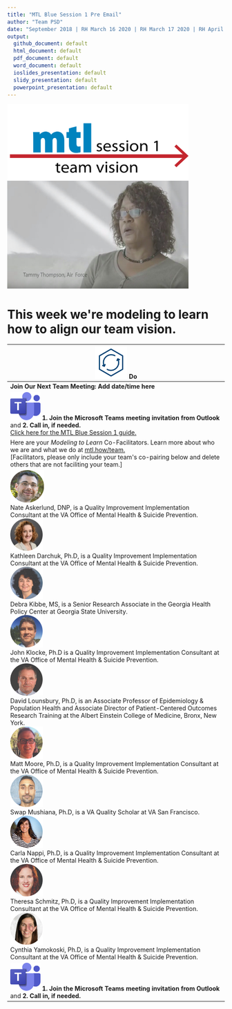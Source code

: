 ```yaml
---
title: "MTL Blue Session 1 Pre Email"
author: "Team PSD"
date: "September 2018 | RH March 16 2020 | RH March 17 2020 | RH April 6 2020"
output: 
  github_document: default
  html_document: default
  pdf_document: default
  word_document: default
  ioslides_presentation: default
  slidy_presentation: default
  powerpoint_presentation: default
---
```


<!-- MTL Logo, HTML img tag -->
[<img src = "https://github.com/lzim/teampsd/raw/master/resources/title_slides/mtl_s01_teamvision_title.png"
     height = "175" width = "420">](https://github.com/lzim/mtl/blob/master/blue/session01/s01_learner/mtl_session01_see.md) 
[<img src="https://github.com/lzim/teampsd/blob/master/resources/vapor_team_youtube/thompson_vapor.jpg?raw=true" height="250" width="420">](https://mtl.how/vapor_wk01)    

# This week we're modeling to learn how to align our team vision.
<!-- Do/Done Tables -->
[<img src = "https://raw.githubusercontent.com/lzim/teampsd/master/resources/icons/do.png" height = "75" width = "75">](https://github.com/lzim/mtl/blob/master/blue/session01/s01_learner/mtl_session01_see.md) **Do** |
| --- |
|**Join Our Next Team Meeting: Add date/time here**|
|[<img src = "https://github.com/lzim/teampsd/blob/master/resources/logos/ms_teams_logo.png?raw=true" height = "65" width = "70">](#DontLink) **1. Join the Microsoft Teams meeting invitation from Outlook** and **2. Call in, if needed.** <br> [Click here for the MTL Blue Session 1 guide.](https://github.com/lzim/mtl/blob/master/blue/session01/s01_learner/mtl_session01_see.md)  |
Here are your _Modeling to Learn_ Co-Facilitators. Learn more about who we are and what we do at [mtl.how/team.](https://mtl.how/team) <br> [Facilitators, please only include your team's co-pairing below and delete others that are not faciliting your team.] | <br> [<img src="https://github.com/lzim/teampsd/blob/master/resources/small_circle_headshots/aaen_headshot_circle.jpg?raw=true" height= "75" width="75">](https://mtl.how/team) <br> Tanya Aaen, Ph.D, is a Quality Improvement Implementation Consultant at the VA Office of Mental Health & Suicide Prevention. <br> 
[<img src="https://github.com/lzim/teampsd/raw/master/resources/small_circle_headshots/askerlund_headshot_circle.jpg?raw=true" height="75" width="78">](https://mtl.how/team) <br> Nate Askerlund, DNP, is a Quality Improvement Implementation Consultant at the VA Office of Mental Health & Suicide Prevention. <br> [<img src="https://github.com/lzim/teampsd/blob/master/resources/small_circle_headshots/darchuk_headshot_circle.jpg?raw=true" height= "75" width="75">](https://mtl.how/team) <br> Kathleen Darchuk, Ph.D, is a Quality Improvement Implementation Consultant at the VA Office of Mental Health & Suicide Prevention. <br> [<img src="https://github.com/lzim/teampsd/blob/master/resources/small_circle_headshots/kibbe_headshot_circle.jpg?raw=true" height= "75" width="75">](https://mtl.how/team) <br> Debra Kibbe, MS, is a Senior Research Associate in the Georgia Health Policy Center at Georgia State University. <br> [<img src="https://github.com/lzim/teampsd/blob/master/resources/small_circle_headshots/klocek_headshot_circle.jpg?raw=true" height= "75" width="75">](https://mtl.how/team) <br> John Klocke, Ph.D is a Quality Improvement Implementation Consultant at the VA Office of Mental Health & Suicide Prevention. <br> [<img src="https://github.com/lzim/teampsd/blob/master/resources/small_circle_headshots/lounsbury_headshot_circle.jpg?raw=true" height= "75" width="75">](https://mtl.how/team) <br> David Lounsbury, Ph.D, is an Associate Professor of Epidemiology & Population Health and Associate Director of Patient-Centered Outcomes Research Training at the Albert Einstein College of Medicine, Bronx, New York. <br> [<img src="https://github.com/lzim/teampsd/blob/master/resources/small_circle_headshots/moore_headshot_circle.jpg?raw=true" height= "75" width="75">](https://mtl.how/team) <br> Matt Moore, Ph.D, is a Quality Improvement Implementation Consultant at the VA Office of Mental Health & Suicide Prevention. <br> [<img src="https://github.com/lzim/teampsd/blob/master/resources/small_circle_headshots/mushiana_headshot_circle.jpg?raw=true" height= "75" width="75">](https://mtl.how/team) <br> Swap Mushiana, Ph.D, is a VA Quality Scholar at VA San Francisco. <br> [<img src="https://github.com/lzim/teampsd/blob/master/resources/small_circle_headshots/nappi_headshot_circle.jpg?raw=true" height= "75" width="75">](https://mtl.how/team) <br> Carla Nappi, Ph.D, is a Quality Improvement Implementation Consultant at the VA Office of Mental Health & Suicide Prevention. <br> [<img src="https://github.com/lzim/teampsd/blob/master/resources/small_circle_headshots/schmitz_headshot_circle.jpg?raw=true" height= "75" width="75">](https://mtl.how/team) <br> Theresa Schmitz, Ph.D, is a Quality Improvement Implementation Consultant at the VA Office of Mental Health & Suicide Prevention. <br> [<img src="https://github.com/lzim/teampsd/blob/master/resources/small_circle_headshots/yamokoski_headshot_circle.jpg?raw=true" height= "75" width="75">](https://mtl.how/team) <br> Cynthia Yamokoski, Ph.D, is a Quality Improvement Implementation Consultant at the VA Office of Mental Health & Suicide Prevention. |    
[<img src = "https://github.com/lzim/teampsd/blob/master/resources/logos/ms_teams_logo.png?raw=true" height = "65" width = "70">](#DontLink) **1. Join the Microsoft Teams meeting invitation from Outlook** and **2. Call in, if needed.**|
